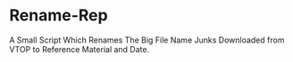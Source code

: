 # Rename-Rep

A Small Script Which Renames The Big File Name Junks Downloaded from VTOP to Reference Material and Date. 
